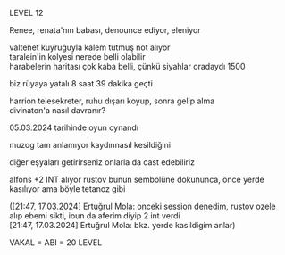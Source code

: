 LEVEL 12   
  
Renee, renata'nın babası, denounce ediyor, eleniyor  
  
  
valtenet kuyruğuyla kalem tutmuş not alıyor  
taralein'in kolyesi nerede belli olabilir  
harabelerin haritası çok kaba belli, çünkü siyahlar oradaydı 1500  
  
  
biz rüyaya yatalı 8 saat 39 dakika geçti  
  
  
harrion telesekreter, ruhu dışarı koyup, sonra gelip alma  
divinaton'a nasıl davranır?  
  
  
05.03.2024 tarihinde oyun oynandı  
  
  
muzog tam anlamıyor kaydınnasıl kesildiğini  
  
diğer eşyaları getirirseniz onlarla da cast edebiliriz  
  
alfons +2 INT alıyor rustov bunun sembolüne dokununca, önce yerde kasılıyor ama böyle tetanoz gibi  
  
([21:47, 17.03.2024] Ertuğrul Mola: onceki session denedim, rustov ozele alıp ebemi sikti, ioun da aferim diyip 2 int verdi  
[21:47, 17.03.2024] Ertuğrul Mola: bkz. yerde kasildigim anlar)  
  
  
VAKAL = ABI = 20 LEVEL